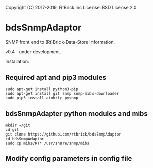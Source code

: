 Copyright (C) 2017-2019, RtBrick Inc
License: BSD License 2.0

# bdsSnmpAdaptor

SNMP front end to (Rt)Brick-Data-Store Information.

v0.4 - under development.

Installation:

## Required apt and pip3 modules
```shell
sudo apt-get install python3-pip
sudo apt-get install git snmp snmp-mibs-downloader
sudo pip3 install aiohttp pysnmp
```

## bdsSnmpAdapter python modules and mibs
```shell
mkdir ~/git
cd git
git clone https://github.com/rtbrick/bdsSnmpAdaptor
cd bdsSnmpAdaptor
sudo cp mibs/RT* /usr/share/snmp/mibs
```

## Modify config parameters in config file
